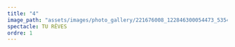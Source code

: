 ```yaml
---
title: "4"
image_path: "assets/images/photo_gallery/221676008_122846300054473_5354428286626752223_n.jpg"
spectacle: TU RÊVES
ordre: 1
---
```


